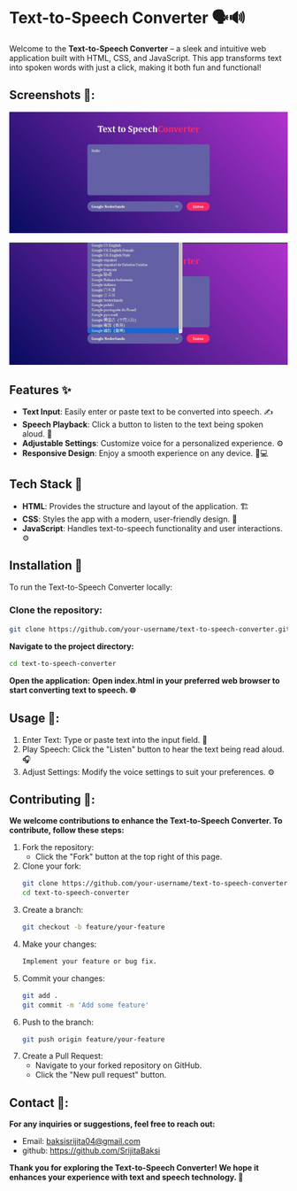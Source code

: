 # **Text-to-Speech Converter** 🗣️🔊

Welcome to the **Text-to-Speech Converter** – a sleek and intuitive web application built with HTML, CSS, and JavaScript. This app transforms text into spoken words with just a click, making it both fun and functional!

## **Screenshots 📸**:

![Text-to-Speech Converter Screenshot](textToSpeech1.jpeg)

![Text-to-Speech Converter Screenshot](textToSpeech2.jpeg)

## **Features** ✨

- **Text Input**: Easily enter or paste text to be converted into speech. ✍️
- **Speech Playback**: Click a button to listen to the text being spoken aloud. 🎤
- **Adjustable Settings**: Customize voice for a personalized experience. ⚙️
- **Responsive Design**: Enjoy a smooth experience on any device. 📱💻

## **Tech Stack** 🔧

- **HTML**: Provides the structure and layout of the application. 🏗️
- **CSS**: Styles the app with a modern, user-friendly design. 🎨
- **JavaScript**: Handles text-to-speech functionality and user interactions. ⚙️

## **Installation** 🚀

To run the Text-to-Speech Converter locally:

### **Clone the repository:**

```sh
git clone https://github.com/your-username/text-to-speech-converter.git
```

**Navigate to the project directory:**
```sh
cd text-to-speech-converter
```

**Open the application:**
**Open index.html in your preferred web browser to start converting text to speech. 🌐**

## **Usage 📖**:
1. Enter Text: Type or paste text into the input field. 📝
2. Play Speech: Click the "Listen" button to hear the text being read aloud. 🎧
3. Adjust Settings: Modify the voice settings to suit your preferences. ⚙️

## **Contributing 🤝**:
**We welcome contributions to enhance the Text-to-Speech Converter. To contribute, follow these steps:**
1. Fork the repository:
   - Click the "Fork" button at the top right of this page.
2. Clone your fork:
   ```sh
   git clone https://github.com/your-username/text-to-speech-converter.git
   cd text-to-speech-converter
   ```
3. Create a branch:
   ```sh
   git checkout -b feature/your-feature
   ```
4. Make your changes:
   ```sh
   Implement your feature or bug fix.
   ```
5. Commit your changes:
   ```sh
   git add .
   git commit -m 'Add some feature'
   ```
6. Push to the branch:
   ```sh
   git push origin feature/your-feature
   ```
7. Create a Pull Request:
   - Navigate to your forked repository on GitHub.
   - Click the "New pull request" button.
  
## **Contact 📧**:
**For any inquiries or suggestions, feel free to reach out:**
- Email: baksisrijita04@gmail.com
- github: https://github.com/SrijitaBaksi

**Thank you for exploring the Text-to-Speech Converter! We hope it enhances your experience with text and speech technology. 🎉**
